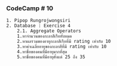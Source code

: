 ### CodeCamp # 10
    1. Pipop Rungrojwongsiri
    2. Database : Exercise 4
        2.1. Aggregate Operators
        1.หาจำนวนของกะลาสีเรือทั้งหมด
        2.หาผลรวมของอายุกะลาสีเรือที่มี rating เท่ากับ 10
        3.หาค่าเฉลี่ยอายุของกะลาสีที่มี rating เท่ากับ 10
        4.หาชื่อของคนที่มีอายุมากที่สุด
        5.หาชื่อของคนที่มีอายุตั้งแต่ 25 ถึง 35